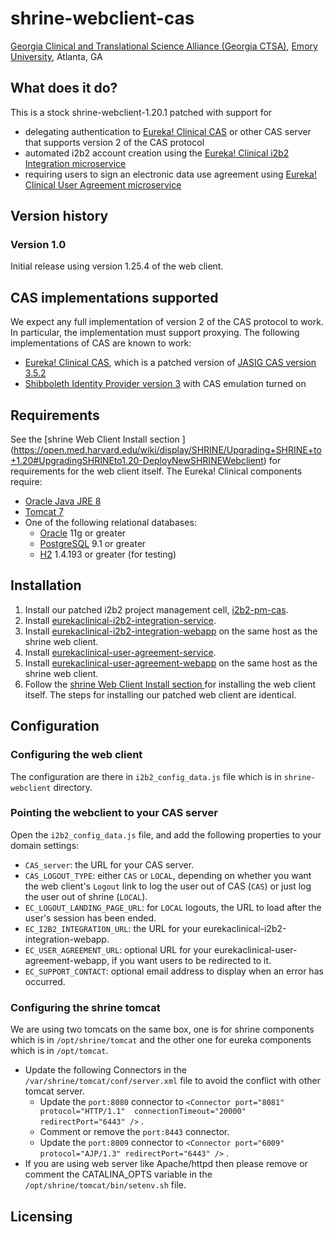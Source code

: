 # shrine-webclient-cas

[Georgia Clinical and Translational Science Alliance (Georgia CTSA)](http://www.georgiactsa.org), [Emory University](http://www.emory.edu), Atlanta, GA

## What does it do?
This is a stock shrine-webclient-1.20.1 patched with support for 
* delegating authentication to [Eureka! Clinical CAS](https://github.com/eurekaclinical/cas) or other CAS server that supports version 2 of the CAS protocol
* automated i2b2 account creation using the [Eureka! Clinical i2b2 Integration microservice](https://github.com/eurekaclinical/eurekaclinical-i2b2-integration-service)
* requiring users to sign an electronic data use agreement using [Eureka! Clinical User Agreement microservice](https://github.com/eurekaclinical/eurekaclinical-user-agreement-service)


## Version history
### Version 1.0
Initial release using version 1.25.4 of the web client.

## CAS implementations supported
We expect any full implementation of version 2 of the CAS protocol to work. In particular, the implementation must support proxying. The following implementations of CAS are known to work:
* [Eureka! Clinical CAS](https://github.com/eurekaclinical/cas), which is a patched version of [JASIG CAS version 3.5.2](https://wiki.jasig.org/display/CASUM/Home)
* [Shibboleth Identity Provider version 3](https://wiki.shibboleth.net/confluence/display/IDP30/Home) with CAS emulation turned on

## Requirements
See the [shrine Web Client Install section ] (https://open.med.harvard.edu/wiki/display/SHRINE/Upgrading+SHRINE+to+1.20#UpgradingSHRINEto1.20-DeployNewSHRINEWebclient) for requirements for the web client itself. The Eureka! Clinical components require:
* [Oracle Java JRE 8](http://www.oracle.com/technetwork/java/javase/overview/index.html)
* [Tomcat 7](https://tomcat.apache.org)
* One of the following relational databases:
  * [Oracle](https://www.oracle.com/database/index.html) 11g or greater
  * [PostgreSQL](https://www.postgresql.org) 9.1 or greater
  * [H2](http://h2database.com) 1.4.193 or greater (for testing)

## Installation
1) Install our patched i2b2 project management cell, [i2b2-pm-cas](https://github.com/eurekaclinical/i2b2-pm-cas).
2) Install [eurekaclinical-i2b2-integration-service](https://github.com/eurekaclinical/eurekaclinical-i2b2-integration-service).
3) Install [eurekaclinical-i2b2-integration-webapp](https://github.com/eurekaclinical/eurekaclinical-i2b2-integration-webapp) on the same host as the shrine web client.
4) Install [eurekaclinical-user-agreement-service](https://github.com/eurekaclinical/eurekaclinical-user-agreement-service).
5) Install [eurekaclinical-user-agreement-webapp](https://github.com/eurekaclinical/eurekaclinical-user-agreement-webapp) on the same host as the shrine web client.
6) Follow the [shrine Web Client Install section ](https://open.med.harvard.edu/wiki/display/SHRINE/Upgrading+SHRINE+to+1.20#UpgradingSHRINEto1.20-DeployNewSHRINEWebclient) for installing the web client itself. The steps for installing our patched web client are identical.

## Configuration

### Configuring the web client
The configuration are there in `i2b2_config_data.js` file which is in `shrine-webclient` directory.   

### Pointing the webclient to your CAS server
Open the `i2b2_config_data.js` file, and add the following properties to your domain settings:
* `CAS_server`: the URL for your CAS server.
* `CAS_LOGOUT_TYPE`: either `CAS` or `LOCAL`, depending on whether you want the web client's `Logout` link to log the user out of CAS (`CAS`) or just log the user out of shrine (`LOCAL`).
* `EC_LOGOUT_LANDING_PAGE_URL`: for `LOCAL` logouts, the URL to load after the user's session has been ended.
* `EC_I2B2_INTEGRATION_URL`: the URL for your eurekaclinical-i2b2-integration-webapp.
* `EC_USER_AGREEMENT_URL`: optional URL for your eurekaclinical-user-agreement-webapp, if you want users to be redirected to it.
* `EC_SUPPORT_CONTACT`: optional email address to display when an error has occurred.

### Configuring the shrine tomcat
 We are using two tomcats on the same box, one is for shrine components which is in `/opt/shrine/tomcat` and the other one for eureka components which is in `/opt/tomcat`.
* Update the following Connectors in the `/var/shrine/tomcat/conf/server.xml` file to avoid the conflict with other tomcat server.
  * Update the `port:8080` connector to `<Connector port="8081" protocol="HTTP/1.1" 
               connectionTimeout="20000" 
               redirectPort="6443" />` .
  * Comment or remove the `port:8443` connector.
  * Update the `port:8009` connector to `<Connector port="6009" protocol="AJP/1.3" redirectPort="6443" />` .
* If you are using web server like Apache/httpd then please remove or comment the CATALINA_OPTS variable in the `/opt/shrine/tomcat/bin/setenv.sh` file.
## Licensing
